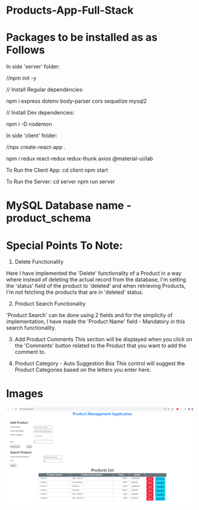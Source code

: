 # Products-App-Full-Stack


# Packages to be installed as as Follows

In side 'server' folder:

//npm init -y


// Install Regular dependencies:

npm i express dotenv body-parser cors sequelize mysql2

// Install Dev dependencies:

npm i -D nodemon



In side 'client' folder:

//npx create-react-app .

npm i redux react-redux redux-thunk axios @material-ui/lab


To Run the Client App:
cd client
npm start

To Run the Server:
cd server
npm run server  


# MySQL Database name - product_schema

# Special Points To Note:

1. Delete Functionality

Here I have implemented the 'Delete' functionality of a Product in a way where instead of deleting the actual record from the database, I'm setting the 'status' field of the product to 'deleted' and when retrieving Products, I'm not fetching the products that are in 'deleted' status.

2. Product Search Functionality

'Product Search' can be done using 2 fields and for the simplicity of implementation, I have made the 'Product Name' field - Mandatory in this search functionality.

3. Add Product Comments
This section will be displayed when you click on the 'Comments' button related to the Product that you want to add the comment to.

4. Product Category - Auto Suggestion Box
This control will suggest the Product Categories based on the letters you enter here.

# Images

![](images/ReadMeImage1.PNG)


